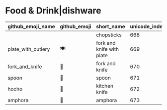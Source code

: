 # Food & Drink|dishware

|github_emoji_name|github_emoji|short_name|unicode_index|
|---|---|---|---|
|||chopsticks|668|
|plate_with_cutlery|:plate_with_cutlery:|fork and knife with plate|669|
|fork_and_knife|:fork_and_knife:|fork and knife|670|
|spoon|:spoon:|spoon|671|
|hocho|:hocho:|kitchen knife|672|
|amphora|:amphora:|amphora|673|
